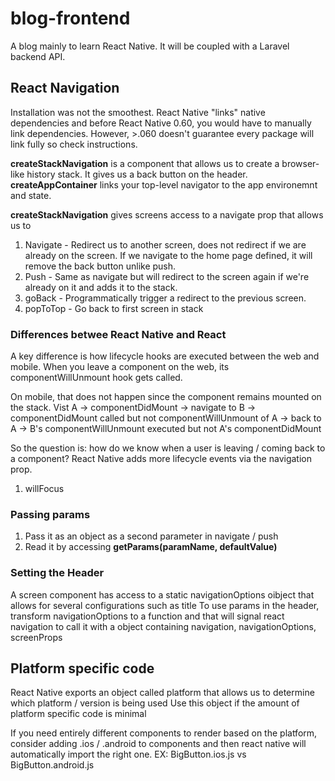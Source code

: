 # blog-frontend

A blog mainly to learn React Native. It will be coupled with a Laravel backend API.


## React Navigation 

Installation was not the smoothest. React Native "links" native dependencies and before React Native 0.60, you would have to manually link dependencies. However, >.060 doesn't guarantee every package will link fully so check instructions.

**createStackNavigation** is a component that allows us to create a browser-like history stack. It gives us a back button on the header. 
**createAppContainer** links your top-level navigator to the app environemnt and state.

**createStackNavigation** gives screens access to a navigate prop that allows us to 
 1. Navigate - Redirect us to another screen, does not redirect if we are already on the screen. If we navigate to the home page defined, it will remove the back button unlike push.
 2. Push - Same as navigate but will redirect to the screen again if we're already on it and adds it to the stack.
 3. goBack - Programmatically trigger a redirect to the previous screen.
 4. popToTop - Go back to first screen in stack 


 ### Differences betwee React Native and React 

  A key difference is how lifecycle hooks are executed between the web and mobile. When you leave a component on the web, its componentWillUnmount hook gets called.

  On mobile, that does not happen since the component remains mounted on the stack. 
  Vist A -> componentDidMount -> navigate to B -> componentDidMount called but not componentWillUnmount of A -> back to A -> B's componentWillUnmount executed but not A's componentDidMount 


  So the question is: how do we know when a user is leaving / coming back to a component? 
  React Native adds more lifecycle events via the navigation prop.
  1. willFocus 


### Passing params

  1. Pass it as an object as a second parameter in navigate / push
  2. Read it by accessing **getParams(paramName, defaultValue)**


### Setting the Header
A screen component has access to a static navigationOptions oibject that allows for several configurations such as title
To use params in the header, transform navigationOptions to a function and that will signal react navigation to call it with a object containing navigation, navigationOptions, screenProps





## Platform specific code

React Native exports an object called platform that allows us to determine which platform / version is being used
Use this object if the amount of platform specific code is minimal

If you need entirely different components to render based on the platform, consider adding .ios / .android to components and then react native will automatically import the right one. EX: BigButton.ios.js vs BigButton.android.js

